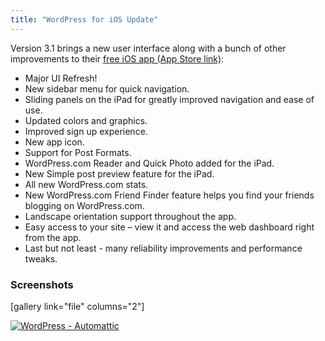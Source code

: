 ```yaml
---
title: "WordPress for iOS Update"
---
```

<p>Version 3.1 brings a new user interface along with a bunch of other improvements to their <a href="http://target.georiot.com/Proxy.ashx?grid=9646&id=6PFrOqNV4B8&offerid=162397&type=3&subid=0&tmpid=3664&RD_PARM1=http%253A%252F%252Fitunes.apple.com%252Fca%252Fapp%252Fwordpress%252Fid335703880%253Fmt%253D8%2526uo%253D4%2526partnerId%253D30" target="itunes_store">free iOS app (App Store link)</a>:</p>
<ul>
<li>Major UI Refresh!</li>
<li>New sidebar menu for quick navigation.</li>
<li>Sliding panels on the iPad for greatly improved navigation and ease of use.</li>
<li>Updated colors and graphics.</li>
<li>Improved sign up experience.</li>
<li>New app icon.</li>
<li>Support for Post Formats.</li>
<li>WordPress.com Reader and Quick Photo added for the iPad.</li>
<li>New Simple post preview feature for the iPad.</li>
<li>All new WordPress.com stats.</li>
<li>New WordPress.com Friend Finder feature helps you find your friends blogging on WordPress.com.</li>
<li>Landscape orientation support throughout the app.</li>
<li>Easy access to your site – view it and access the web dashboard right from the app.</li>
<li>Last but not least - many reliability improvements and performance tweaks.</li>
</ul>
<h3>Screenshots</h3>
<p>[gallery link="file" columns="2"]</p>
<p><a href="http://target.georiot.com/Proxy.ashx?grid=9646&id=6PFrOqNV4B8&offerid=162397&type=3&subid=0&tmpid=3664&RD_PARM1=http%253A%252F%252Fitunes.apple.com%252Fca%252Fapp%252Fwordpress%252Fid335703880%253Fmt%253D8%2526uo%253D4%2526partnerId%253D30" target="itunes_store"><img src="http://r.mzstatic.com/images/web/linkmaker/badge_appstore-lrg.gif" alt="WordPress - Automattic" style="border: 0;"/></a></p>
